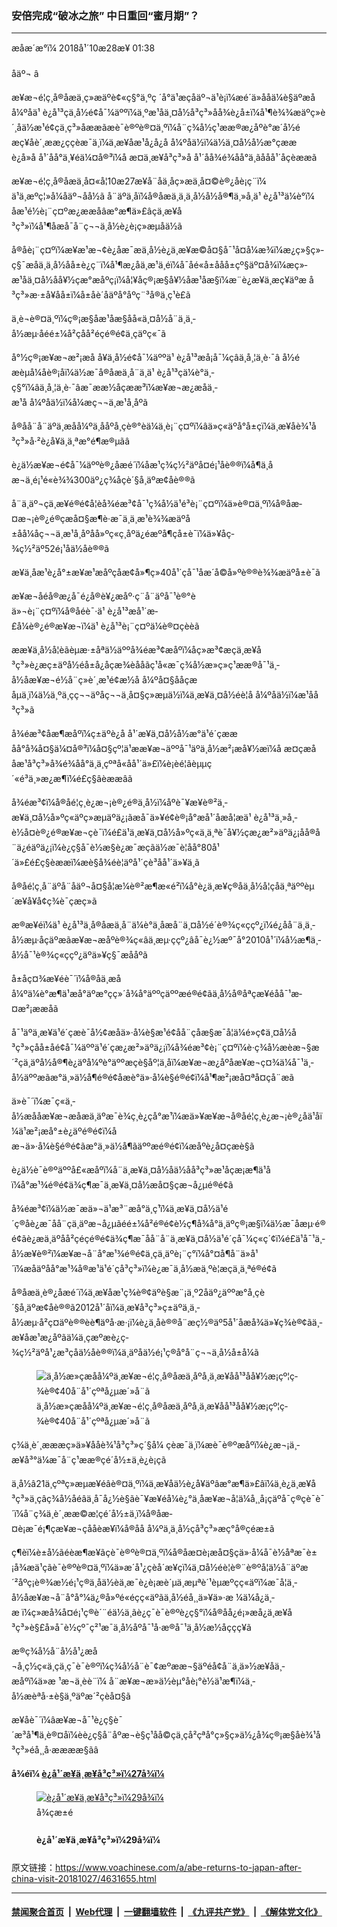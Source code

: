 ### 安倍完成“破冰之旅” 中日重回“蜜月期”？
------------------------

<div class="published">
 <span class="date" title="ä¸­å½æ¶é´">
  <time datetime="2018-10-28T01:38:00+08:00">
   æåæ´æ°ï¼ 2018å¹´10æ28æ¥ 01:38
  </time>
 </span>
</div>
<br/>
<div class="wsw">
 <span class="dateline">
  åäº¬ â
 </span>
 <p>
  æ¥æ¬é¦ç¸å®åæä¸ç»æäºè¢«ç§°ä¸ºç ´å°ä¹æçåäº¬ä¹è¡ï¼æé´ä»ååä¼è§äºæåå¼ºåä¹ è¿å¹³ç­ä¸­å½é¢å¯¼äººï¼ä¸ºæ¹åä¸¤å½å³ç³»åå¾è¿å±ï¼å¹¶è¾¾æäºç»è´¸åä½æ¹é¢çä¸ç³»åææãæè¯è®ºè®¤ä¸ºï¼å¨ç¾å½ç¹ææ®æ¿åºè°æ´å½éæç¥åè´¸ææ¿ç­çèæ¯ä¸ï¼ä¸­æ¥åæ¹å¿å¿å å¼ºåä½ï¼ä½ä¸¤å½å½æ°çææè¿å»å å¹´åå°ä¸¥éä¼¤å®³ï¼å æ­¤ä¸­æ¥å³ç³»å å¹´åå¾é¾åå°ä¸ãååå¹´åçèææã
 </p>
 <div class="wsw__embed">
 </div>
 <p>
  æ¥æ¬é¦ç¸å®åæä¸å¤«å¦10æ27æ¥å¨å­ä¸åç»æä¸å¤©è®¿åè¡ç¨ï¼ ä¹ä¸æºç¦»å¼åäº¬åå½ã å¨äºä¸åï¼å®åæä¸ä¸ä¸­å½å½å®¶ä¸»å¸­ä¹ è¿å¹³ä¼è°ï¼ åæ¹é½è¡¨ç¤ºæ¿ææåâæ°æ¶ä»£âçä¸­æ¥å³ç³»ï¼å¹¶åæå¯å¨ç¬¬ä¸å½è¿è¡ç»æµåä½ã
 </p>
 <p>
  å®åè¡¨ç¤ºï¼æ¥æ¹æ¬¢è¿åæ¯æä¸­å½è¿ä¸æ­¥æ©å¤§å¯¹å¤å¼æ¾ï¼æ¿ç»§ç»­ç§¯æåä¸ä¸­å½åå±è¿ç¨ï¼å¹¶æ¿åä¸­æ¹ä¸éï¼å¯åé«å±ååå±çº§äº¤å¾ï¼æç»­æ¹åä¸¤å½åå¥½çæ°æåºç¡ï¼å¦¥åç®¡æ§å¥½åæ¹åæ­§ï¼æ¨è¿æ¥ä¸­æç¥äºæ å³ç³»æ·±å¥åå±ï¼å±åè´åäºå°åºç¨³å®ä¸ç¹è£ã
 </p>
 <p>
  ä¸è¬è®¤ä¸ºï¼ç®¡æ§åæ¹åæ­§åå«ä¸¤å½å¨ä¸ä¸­å½æµ·åéé±¼å²ç­åå²éçé®é¢ä¸çäºç«¯ã
 </p>
 <p>
  å°½ç®¡æ¥æ¬æ²¡æå å¥ä¸­å½é¢å¯¼äººä¹ è¿å¹³æå¡å¯¼çâä¸å¸¦ä¸è·¯â å½éæèµå¼åè®¡åï¼ä½æ¯å®åæä¸å¨ä¸ä¹ è¿å¹³çä¼è°ä¸­ç§°ï¼âä¸å¸¦ä¸è·¯âæ¯ææ½åçææ³ï¼æ¥æ¬æ¿æåä¸­æ¹å å¼ºåä½ï¼å¼æç¬¬ä¸æ¹å¸åºã
 </p>
 <p>
  å®åå¨å¨äºä¸æåå¼ºä¸ååºå¸­çè®°èä¼ä¸è¡¨ç¤ºï¼âä»ç«äºå°å±çï¼ä¸­æ¥åè¾¹å³ç³»å·²è¿å¥ä¸ä¸ªæ°é¶æ®µãâ
 </p>
 <p>
  è¿ä½æ¥æ¬é¢å¯¼äººè®¿åæé´ï¼åæ¹ç­¾ç½²äºå¤é¡¹åè®®ï¼å¶ä¸­åæ¬ä¸é¡¹é«è¾¾300äº¿ç¾åçè´§å¸äºæ¢åè®®ã
 </p>
 <p>
  å¨ä¸äº¬çä¸­æ¥é®é¢å­¦èå¾éæ³¢å¯¹ç¾å½ä¹é³è¡¨ç¤ºï¼ä»è®¤ä¸ºï¼å®åæ­¤æ¬¡è®¿é®çæå¤§æ¶è·æ¯ä¸ä¸­æ¹è¾¾æäºå±åå¼åç¬¬ä¸æ¹å¸åºåå»ºç«ç¸åºä¿éæºå¶çå±è¯ï¼ä»¥åç­¾ç½²äº52é¡¹åä½åè®®ã
 </p>
 <p>
  æ¥ä¸­åæ¹è¿å°±æ¥æ¹æåºçåæ­¢å»¶ç»­40å¹´çå¯¹åæ´å©å»ºè®®è¾¾æäºå±è¯ã
 </p>
 <p>
  æ¥æ¬åéå®æ¿å¯é¿å®è¥¿æåº·ç¨å¨äºå¯¹è®°èä»¬è¡¨ç¤ºï¼å®åéè¯·ä¹ è¿å¹³æå¹´æ­£å¼è®¿é®æ¥æ¬ï¼ä¹ è¿å¹³è¡¨ç¤ºä¼è®¤çèèã
 </p>
 <p>
  ææ¥ä¸­å½å­¦èãèµæ·±åªä½äººå¾éæ³¢æåºï¼åç»æ³¢æçä¸­æ¥å³ç³»è¿æç±äºå½éå±å¿åçæ¾èååãç¹å«æ¯ç¾å½æ»ç»ç¹ææ®å¯¹ä¸­å½åæ¥æ¬é½å¨ç»è´¸æ¹é¢æ½å å¼ºå¤§ååçæåµä¸ï¼ä½ä¸ºä¸çç¬¬äºåç¬¬ä¸å¤§ç»æµä½ï¼ä¸­æ¥ä¸¤å½éè¦å å¼ºåä½ï¼æ¹åå³ç³»ã
 </p>
 <p>
  å¾éæ³¢åæ¶æåºï¼ç±äºè¿å å¹´æ¥ä¸¤å½å½æ°ä¹é´çææåå°å¾å¤§ä¼¤å®³ï¼å¤§çº¦ä¹ææ¥æ¬äººå¯¹äºä¸­å½æ²¡æå¥½æï¼å æ­¤ç­æååæ¹å³ç³»å¾é¾åå°ä¸ä¸çºªå«åå¹´ä»£ï¼è¡èé¦ãèµµç´«é³ä¸»æ¿æ¶ï¼é£ç§âèææâã
 </p>
 <p>
  å¾éæ³¢ï¼å®åé¦ç¸è¿æ¬¡è®¿é®ä¸­å½ï¼åºè¯¥æ¥è®²ä¸­æ¥ä¸¤å½å»ºç«äºç»æµäºä¿¡ãæå¯ä»¥é¢è®¡å°æå¹´å­æå¦æä¹ è¿å¹³ä¸»å¸­è½å¤è®¿é®æ¥æ¬çè¯ï¼é£ä¹ä¸­æ¥ä¸¤å½å»ºç«ä¸ä¸ªè¯å¥½çæ¿æ²»äºä¿¡åå®å¨ä¿éäºä¿¡ï¼è¿ç§å¯è½æ§è¿æ¯æçãä½æ¯è¦åå°80å¹´ä»£é£ç§èææï¼æè§å¾éè¦äºå¹´çè³åå¹´ä»¥ä¸ã
 </p>
 <p>
  å®åé¦ç¸å¨äºå¨åäº¬å¤§å­¦æ¼è®²æ¶æ«é²ï¼å°è¿ä¸æ­¥ç®åä¸­å½å­¦çåä¸ªäººèµ´æ¥å¥å¢ç­¾è¯çæç»­ã
 </p>
 <p>
  æ®æ¥éï¼ä¹ è¿å¹³ä¸å®åæä¸å¨ä¼è°ä¸­åæå¨ä¸¤å½é´è®¾ç«ç­çº¿ï¼é¿åå¨ä¸ä¸­å½æµ·åçäºæãæ¥æ¬æåºè®¾ç«âä¸æµ·ç­çº¿âå¯è¿½æº¯å°2010å¹´ï¼å½æ¶ä¸­å½å¯¹è®¾ç«ç­çº¿äºä»¥ç§¯æååºã
 </p>
 <p>
  å±åç¤¾æ¥éè¯´ï¼å®åä¸æåå¼ºä¼è°æ¶ä¹æå°äºæ°çç»´å¾å°äººçäººæé®é¢ãä¸­å½å®åªçæ¥éåå¯¹æ­¤æ²¡ææåã
 </p>
 <p>
  å¯¹äºä¸­æ¥ä¹é´çæè¯å½¢æåä»·å¼è§æ¹é¢å­å¨çåæ­§æ¯å¦ä¼é»ç¢ä¸¤å½å³ç³»çåå±åé¢å¯¼äººä¹é´çæ¿æ²»äºä¿¡ï¼å¾éæ³¢è¡¨ç¤ºï¼è·ç¾å½æèæ¬§æ´²ç­ä¸äºå½å®¶è¿äºå¼ºè°äººæçè§åº¦ä¸åï¼æ¥æ¬æ¿åºåæ¥æ¬ç¤¾ä¼å¯¹ä¸­å½äººæãæ°ä¸»ä½å¶é®é¢åæè°ä»·å¼è§é®é¢ï¼å¹¶æ²¡æå¤ªå¤çå¨æã
 </p>
 <p>
  ä»è¯´ï¼æ¯ç«ä¸­å½æååæ¥æ¬æåæä¸äºæ¯è¾ç¸è¿çå°æ¹ï¼æä»¥æ¥æ¬å®åé¦ç¸è¿æ¬¡è®¿åä¹åï¼ä¹æ²¡æå°±è¿äºé®é¢ï¼åæ¬ä»·å¼è§é®é¢ãæ°ä¸»ä½å¶ãäººæé®é¢ï¼æåºè¿å¤çæè§ã
 </p>
 <p>
  è¿ä½è¯è®ºäººå£«æåºï¼å¨ä¸­æ¥ä¸¤å½åä½åå³ç³»æ¹åçæ¡æ¶ä¹åï¼å°æ¹¾é®é¢ä¾ç¶æ¯ä¸­æ¥ä¸¤å½æå¤§çæ¬å¿µé®é¢ã
 </p>
 <p>
  å¾éæ³¢ï¼ä½æ¯æä»¬ä¹æ³¨æå°ä¸ç¹ï¼ä¸­æ¥ä¸¤å½ä¹é´ç®åè¿æ¯å­å¨çä¸äºæ¬å¿µãéé±¼å²é®é¢è½ç¶å¾å°ä¸äºç®¡æ§ï¼ä½æ¯åæµ·é®é¢ãè¿æä¸äºåå²çéçé®é¢ä¾ç¶æ¯å­å¨å¨ä¸­æ¥ä¸¤å½ä¹é´çå¯¼ç«ç´¢ï¼é£ä¹å¯¹ä¸­å½æ¥è®²ï¼æ¥æ¬å¨å°æ¹¾é®é¢ä¸çä¸äºè¡¨ç°ï¼å°¤å¶å¨ä»å¹´ï¼æåäºåå°æ¹¾å®æ¹ä¹é´çå³ç³»ï¼è¿æ¯ä¸­å½æä¸ºè­¦æçä¸ä¸ªé®é¢ã
 </p>
 <p>
  å®åæä¸è®¿åæé´ï¼ä¸­æ¥åæ¹ç­¾è®¢äºè§æ¨¡ä¸º2åäº¿äººæ°å¸çè´§å¸äºæ¢åè®®ã2012å¹´åï¼ä¸­æ¥å³ç³»ç±äºä¸ä¸­å½æµ·å²ç¤äºè®®èè¶äºå·æ·¡ï¼è¿ä¸åè®®å¨æç½®äº5å¹´åæå¾ä»¥ç­¾è®¢ãä¸­æ¥åæ¹æ¿åºãä¼ä¸ç­æºæè¿ç­¾ç½²äºå¹¿æ³çåä½åè®®ï¼ä¸äºåä½é¡¹ç®å°å¨ç¬¬ä¸å½å±å¼ã
 </p>
 <div class="wsw__embed">
  <figure class="media-image js-media-expand">
   <div class="img-wrap">
    <div class="thumb">
     <img alt="ä¸­å½æ»çæåå¼ºä¸æ¥æ¬é¦ç¸å®åæä¸åºå¸­ä¸­æ¥åå¹³åå¥½æ¡çº¦ç­¾è®¢40å¨å¹´çºªå¿µæ´»å¨ã" src="https://gdb.voanews.com/34C727CB-795B-403C-898F-603B742041D6_w250_r1_s.jpg"/>
    </div>
    <span class="ico ico-fullscreen ico--media-expand ico--rounded">
    </span>
   </div>
   <figcaption>
    <span class="caption">
     ä¸­å½æ»çæåå¼ºä¸æ¥æ¬é¦ç¸å®åæä¸åºå¸­ä¸­æ¥åå¹³åå¥½æ¡çº¦ç­¾è®¢40å¨å¹´çºªå¿µæ´»å¨ã
    </span>
   </figcaption>
  </figure>
 </div>
 <p>
  ç¾ä¸­è´¸æææç»­ä»¥ååè¾¹å³ç³»ç´§å¼ çèæ¯ä¸ï¼æè¯è®ºæåºï¼è¿æ¬¡ä¸­æ¥å³°ä¼æ¯å¨ç¹ææ®çé´å½±ä¸è¿è¡çã
 </p>
 <p>
  ä¸­å½â21ä¸çºªç»æµæ¥éâè®¤ä¸ºï¼ä¸­æ¥åä½è¿å¥äºâæ°æ¶ä»£âï¼ä¸è¿ä¸­æ¥å³ç³»ä¸­çâç¾å½åéâä¸å¯å¿½è§ãè¯¥æ¥éå¼è¿°ä¸­åæ¥æ¬å­¦ä¼å¸¸å¡çäºå¯ç®çè¯è¯´ï¼å¨ç¾ä¸­è´¸ææ©æ¦çé´å½±ä¸ï¼å®åæ­¤è¡æ¯é¡¶çæ¥æ¬çååèæ¥ï¼å®åå å¼ºä¸ä¸­å½çå³ç³»æç°å®çéæ±ã
 </p>
 <p>
  ç¶èï¼è±å½ãéèæ¶æ¥ãçè¯è®ºè®¤ä¸ºï¼å®åæ­¤è¡æå¤§çä»·å¼å¯è½åªæ¯è±¡å¾æä¹çãè¯è®ºè®¤ä¸ºï¼ä»æ´å¹¿çèå´æ¥çï¼ä¸¤å½éè¦è®¨è®ºå¦ä½å¨äºæ´²åºç¡è®¾æ½é¡¹ç®ä¸åä½èä¸æ¯è¿è¡æè´µä¸æµªè´¹èµæºçç«äºï¼æ¯å¦ä¸­å½åæ¥æ¬å¨å°å°¼ä¿®å»ºé«éçç«äºãä¸­å½éå¸¸ä»¥ä»·æ ¼ä¼å¿ä¸­æ ï¼ç»æå¾å¤é¡¹ç®è´¨éä½ä¸ãè¿ç¯è¯è®ºè¿ç§°ï¼å®åå¿é¡»æå¿ä¸­æ¥å³ç³»è§£å»å¯è½çº¯ç²¹æ¯ä¸­å½åºå¯¹å·æ®å¯¹ä¸­å½æ½åçç­ç¥ã
 </p>
 <p>
  æ®ç¾å½å¨å½å¹¿æ­å¬å¸ç½ç«ä¸çä¸ç¯è¯è®ºï¼ç¾å½å¨è¯¢æºææ¬§äºéå¢å¨ä¸ä»½æ¥åä¸­æåºï¼ä»æ ¹æ¬ä¸èè¨ï¼ å¨æ¥æ¬æ»ä½èµ°åè¡°è½ä¹æ¶ï¼ä¸­å½æèªå·±è§ä¸ºäºæ´²çèå¤§ã
 </p>
 <p>
  æ¥åè¯´ï¼âæ¥æ¬å¯¹è¿ç§è¯´æ³å¹¶ä¸è®¤åï¼èè¿ç§å¨åºæ¬è§ç¹åå©çä¸çå²çªå°ç»§ç»­ä½¿å¾ç®¡æ§åè¾¹å³ç³»éå¸¸å·ææææ§ãâ
 </p>
 <p>
  <strong>
   å¾éï¼
   <a class="wsw__a" href="https://www.voachinese.com/a/4631751.html">
    <span class="title">
     è¿å¹´æ¥ä¸­æ¥å³ç³»ï¼27å¾ï¼
    </span>
   </a>
  </strong>
 </p>
 <div class="wsw__embed">
  <figure class="media-gallery-embed overlay-wrap js-media-expand" data-lbox-gallery="true" data-lbox-gallery-url="/a/4631751.html">
   <a href="https://www.voachinese.com/a/4631751.html" title="è¿å¹´æ¥ä¸­æ¥å³ç³»ï¼29å¾ï¼">
    <div class="img-wrap">
     <div class="thumb thumb16_9">
      <img alt="è¿å¹´æ¥ä¸­æ¥å³ç³»ï¼29å¾ï¼" src="https://gdb.voanews.com/55218260-C511-4116-BD23-8D148AE3735A_w250_r1_s.jpg"/>
     </div>
     <span class="ico ico-gallery ico--media-type ico--xl">
     </span>
     <span class="ico ico-gallery ico--media-expand ico--rounded">
     </span>
    </div>
   </a>
   <figcaption class="d-flex flex-wrap overlay-content">
    <span class="label label--media label--inverted m-l-sm">
     å¾çæ±é
    </span>
    <h4 class="title title--media title--inverted m-l-sm">
     è¿å¹´æ¥ä¸­æ¥å³ç³»ï¼29å¾ï¼
    </h4>
   </figcaption>
   <div>
    <div data-lbox-gallery-item-src="https://gdb.voanews.com/55218260-C511-4116-BD23-8D148AE3735A_w1024_q10_s.jpg" data-lbox-gallery-item-title="ä¸­å½æ»çæåå¼ºå2018å¹´10æ26æ¥å¨åäº¬äººæ°å¤§ä¼å ä¸¾è¡èåæ°é»åå¸ä¼ã">
    </div>
    <div data-lbox-gallery-item-src="https://gdb.voanews.com/10428F92-970E-4A7E-BDBA-230F9B8E4B35_w1024_q10_s.jpg" data-lbox-gallery-item-title="æ¥æ¬é¦ç¸å®åæä¸2018å¹´10æ26æ¥å¨åäº¬éé±¼å°å½å®¾é¦ä¸ä¸­å½æ»çæåå¼ºä¼è°ãè¿æ¯å®åå°±ä»»é¦ç¸ä»¥æ¥é¦æ¬¡æ­£å¼è®¿é®ä¸­å½ï¼åå ä¸­æ¥åå¹³åå¥½æ¡çº¦ç¼ç»40å¨å¹´çºªå¿µæ´»å¨ã å®åè¿å»å°åäº¬åæ­å·åå è¿å½éä¼è®®ï¼ä¾å¦2014å¹´11æï¼å®åå¨åäº¬åå äºå¤ªç»åç»ç»APECå³°ä¼ä¹éï¼ä¸ä¹ è¿å¹³å°´å°¬å°é¦æ¬¡è§é¢ï¼&amp;ldquo;ç ´å°æ¡æ&amp;rdquo;ã">
    </div>
    <div data-lbox-gallery-item-src="https://gdb.voanews.com/4BCFD201-C9D3-4327-8544-B0C29321ECF2_w1024_q10_s.jpg" data-lbox-gallery-item-title="2018å¹´10æ26æ¥ï¼å¨åäº¬äººæ°å¤§ä¼å å¤ä¸¾è¡çæ¬¢è¿æ¥æ¬é¦ç¸å®åæä¸çä»ªå¼ä¸ï¼ä»ªä»éåå¼åã">
    </div>
    <div data-lbox-gallery-item-src="https://gdb.voanews.com/86D8E6EA-0411-4FF6-8027-3D9B1B5EE702_w1024_q10_s.jpg" data-lbox-gallery-item-title="å¨æ¬¢è¿æ¥æ¬é¦ç¸å®åè®¿åçä»ªå¼ä¹åï¼æ¥æ¬å½æå¨åäº¬äººå¤§ä¼å å¤é£æ¬ãï¼2018å¹´10æ26æ¥ï¼">
    </div>
    <div data-lbox-gallery-item-src="https://gdb.voanews.com/6A65E0F7-F7F9-4F75-9D78-20994A7EDF0B_w1024_q10_s.jpg" data-lbox-gallery-item-title="åä¸å¾å½¢æå¯¹æ¯ã2015å¹´9æ1æ¥ï¼å¨ä¸­å½äººæ°ææ¥æäºåç©é¦ï¼ç¬¬äºæ¬¡ä¸çå¤§ææé´ä¸­å½äººæ°è§£æ¾åç¼´è·çæ¥æ¬åæè¢«æ¾å¨å°æ¿ä¸çç»çæ¿ä¸é¢ï¼æäººè¸©è¸ãæè¿æè¯è®ºè®¤ä¸ºï¼å¨ç¾å½ç¹ææ®æ¿åºè°æ´å½éæç¥åè´¸ææ¿ç­çèæ¯ä¸ï¼ä¸­æ¥åæ¹å¿å¿å å¼ºåä½ï¼ä½ä¸¤å½å½æ°çææè¿å»å å¹´åå°ä¸¥éä¼¤å®³ï¼å æ­¤ä¸­æ¥å³ç³»å å¹´åå¾é¾åå°ä¸ãååå¹´åçèææã">
    </div>
    <div data-lbox-gallery-item-src="https://gdb.voanews.com/2113B1B0-7A44-4B69-A972-F7B39601A16F_w1024_q10_s.jpg" data-lbox-gallery-item-title="2018å¹´10æ26æ¥å¨åäº¬äººæ°å¤§ä¼å ä¸¾è¡çç¬¬ä¸å±ä¸­æ¥ç¬¬ä¸æ¹å¸åºåä½è®ºåä¸ï¼æ¥æ¬é¦ç¸å®åæä¸è®²è¯ã">
    </div>
    <div data-lbox-gallery-item-src="https://gdb.voanews.com/34C727CB-795B-403C-898F-603B742041D6_w1024_q10_s.jpg" data-lbox-gallery-item-title="ä¸­å½æ»çæåå¼ºåæ¥æ¬é¦ç¸å®åæ2018å¹´10æ25æ¥å¨åäº¬äººæ°å¤§ä¼å åå åºç¥ä¸­æ¥åå¹³åå¥½æ¡çº¦40å¨å¹´çæ´»å¨ã">
    </div>
    <div data-lbox-gallery-item-src="https://gdb.voanews.com/BFEA0179-29AA-4C39-8953-008B065DC06A_w1024_q10_s.jpg" data-lbox-gallery-item-title="æ¥æ¬é¦ç¸å®åå¨äººæ°å¤§ä¼å çºªå¿µä¸­æ¥åå¹³åå¥½æ¡çº¦40å¨å¹´çæ´»å¨ä¸è®²è¯">
    </div>
    <div data-lbox-gallery-item-src="https://gdb.voanews.com/07DCE3AF-9065-4B37-ABF7-9BCBFA584BD0_w1024_q10_s.jpg" data-lbox-gallery-item-title="2018å¹´10æ25æ¥ï¼ä¸­å½æ»çæåå¼ºå¨äººæ°å¤§ä¼å ä¼æ¤æ¥æ¬é¦ç¸å®åã è·¯éç¤¾æ¥éï¼ä¸­å½å¨è¿å»ä¸å¹´ä¸ç¾å½é·å¥ä¸æ­åçº§çè´¸æçº çº·ä¹éï¼è°æ±å å¼ºåæ¥æ¬ç¼åå³ç³»ãèæ¥æ¬å¨æå¿§ä¸­å½ä¸æ­æ©å¼ çååçåæ¶ï¼ä¹å¸æå å¼ºä¸ä¸­å½è¿ä¸æå¤§è´¸æä¼ä¼´çç»æµå³ç³»ãä½ä¸ç¾å½ä¹æè´¸æé®é¢çæ¥æ¬éè¦å¤çå¥½ä¸ä¸­å½çå³ç³»ç¼åï¼ä»¥åæ¿æå¶ä¸»è¦å®å¨çåç¾å½ã">
    </div>
    <div data-lbox-gallery-item-src="https://gdb.voanews.com/AE0713A1-EAB8-4DCB-8470-A01C3E6DFC83_w1024_q10_s.jpg" data-lbox-gallery-item-title="æ¥æ¬é¦ç¸å®åæä¸2018å¹´10æ26æ¥å¨åäº¬éé±¼å°å½å®¾é¦ä¸ä¸­å½å½å®¶ä¸»å¸­ä¹ è¿å¹³ä¼è°ãåæ¹é½è¡¨ç¤ºæ¿ææå&amp;ldquo;æ°æ¶ä»£&amp;rdquo;çä¸­æ¥å³ç³»ï¼å¹¶åæå¯å¨ç¬¬ä¸å½è¿è¡ç»æµåä½ã">
    </div>
    <div data-lbox-gallery-item-src="https://gdb.voanews.com/5BECA5C6-5F23-4603-A731-65E8C5EC21EB_w1024_q10_s.jpg" data-lbox-gallery-item-title="2018å¹´10æ25æ¥ï¼ä¸­å½æ»çæåå¼ºå¨äººæ°å¤§ä¼å ä¼æ¤æ¥æ¬é¦ç¸å®åã è¿æ¯å®åå°±ä»»é¦ç¸ä»¥æ¥é¦æ¬¡æ­£å¼è®¿é®ä¸­å½ï¼åå ä¸­æ¥åå¹³åå¥½æ¡çº¦ç¼ç»40å¨å¹´çºªå¿µæ´»å¨ã è·¯éç¤¾æ¥éï¼ä¸­å½å¨è¿å»ä¸å¹´ä¸ç¾å½é·å¥ä¸æ­åçº§çè´¸æçº çº·ä¹éï¼è°æ±å å¼ºåæ¥æ¬ç¼åå³ç³»ãèæ¥æ¬å¨æå¿§ä¸­å½ä¸æ­æ©å¼ çååçåæ¶ï¼ä¹å¸æå å¼ºä¸ä¸­å½è¿ä¸æå¤§è´¸æä¼ä¼´çç»æµå³ç³»ãä½ä¸ç¾å½ä¹æè´¸æé®é¢çæ¥æ¬éè¦å¤çå¥½ä¸ä¸­å½çå³ç³»ç¼åï¼ä»¥åæ¿æå¶ä¸»è¦å®å¨çåç¾å½ãå®åè¿å»å°åäº¬åæ­å·åå è¿å½éä¼è®®ï¼ä¾å¦ 2014å¹´11æï¼å®åå¨åäº¬åå äºå¤ªç»åç»ç»APECå³°ä¼ä¹éï¼ä¸ä¹ è¿å¹³å°´å°¬å°é¦æ¬¡è§é¢ï¼&amp;ldquo;ç ´å°æ¡æ&amp;rdquo;ã">
    </div>
    <div data-lbox-gallery-item-src="https://gdb.voanews.com/42082E4D-EBCA-4617-84FB-72B5915DE14D_w1024_q10_s.jpg" data-lbox-gallery-item-title="2018å¹´10æ26æ¥ï¼ä¸­å½æ»çæåå¼ºåæ¥æ¬é¦ç¸å®åå¨åå ç­¾å­ä»ªå¼ä¹åç¦»å¼åäº¬äººæ°å¤§ä¼å ã">
    </div>
    <div data-lbox-gallery-item-src="https://gdb.voanews.com/9251E7D9-BDF4-4823-B0E8-D586D6F62548_w1024_q10_s.jpg" data-lbox-gallery-item-title="å¨æ¥æ¬é¦ç¸å®åæä¸è®¿é®åäº¬ä¹åï¼å¤©å®é¨åçè·¯ç¯åçè§æåæºæè¾¹æä¸­å½åæ¥æ¬å½æï¼æäººç¨ææºæç§ï¼2018å¹´10æ25æ¥ï¼ãå®åå¨å¯ç¨ååæ¨ç¹ç§°ï¼å¸æåæ­¤æ¬¡æºä¼ï¼å°ä¸­æ¥å³ç³»æåè³å°æ°æ°´å¹³ãæ¥æ¬åªä½æ¥éï¼å®åé¢è®¡ä¸ä¹ è¿å¹³ä¼è°æ¶ï¼å°åè°ä¹ è¿å¹³2019å¹´è®¿æ¥ä¸äºï¼å¸æè®©é¦èäºè®¿åºå®ä¸æ¥ï¼æ¨å¨ä¸­æ¥å³ç³»çæ¹åãæ­¤å¤ï¼ä¸¤äººè¿å°è°åæé²æ æ ¸ååä¸­ç¾è´¸ææç­é®é¢ã">
    </div>
    <div data-lbox-gallery-item-src="https://gdb.voanews.com/15730496-A80F-4696-81BB-AB29283094A5_w1024_q10_s.jpg" data-lbox-gallery-item-title="æ¥æ¬é¦ç¸å®åæä¸å¨åäº¬äººå¤§ä¼å åºå¸­è®°èä¼ ï¼2018å¹´10æ26æ¥ï¼">
    </div>
    <div data-lbox-gallery-item-src="https://gdb.voanews.com/6681EFF8-F91D-49C9-8832-624CB13ACE28_w1024_q10_s.jpg" data-lbox-gallery-item-title="2018å¹´10æ25æ¥ï¼ä¸­å½æ»çæåå¼ºå¨äººæ°å¤§ä¼å åæ¥æ¬é¦ç¸å®åæ¡æã è¿æ¯å®åå°±ä»»é¦ç¸ä»¥æ¥é¦æ¬¡æ­£å¼è®¿é®ä¸­å½ï¼åå ä¸­æ¥åå¹³åå¥½æ¡çº¦ç¼ç»40å¨å¹´çºªå¿µæ´»å¨ã è·¯éç¤¾æ¥éï¼ä¸­å½å¨è¿å»ä¸å¹´ä¸ç¾å½é·å¥ä¸æ­åçº§çè´¸æçº çº·ä¹éï¼è°æ±å å¼ºåæ¥æ¬ç¼åå³ç³»ãèæ¥æ¬å¨æå¿§ä¸­å½ä¸æ­æ©å¼ çååçåæ¶ï¼ä¹å¸æå å¼ºä¸ä¸­å½è¿ä¸æå¤§è´¸æä¼ä¼´çç»æµå³ç³»ãä½ä¸ç¾å½ä¹æè´¸æé®é¢çæ¥æ¬éè¦å¤çå¥½ä¸ä¸­å½çå³ç³»ç¼åï¼ä»¥åæ¿æå¶ä¸»è¦å®å¨çåç¾å½ãå®åè¿å»å°åäº¬åæ­å·åå è¿å½éä¼è®®ï¼ä¾å¦ 2014å¹´11æï¼å®åå¨åäº¬åå äºå¤ªç»åç»ç»APECå³°ä¼ä¹éï¼ä¸ä¹ è¿å¹³å°´å°¬å°é¦æ¬¡è§é¢ï¼&amp;ldquo;ç ´å°æ¡æ&amp;rdquo;ã">
    </div>
    <div data-lbox-gallery-item-src="https://gdb.voanews.com/EE519895-8B5E-49DD-8C36-3850D4EC36F3_w1024_q10_s.jpg" data-lbox-gallery-item-title="ä¸­å½æ»çæåå¼ºå¨åäº¬ä¸­åæµ·ä¼è§æ¥æ¬åé¦ç¸ç¦ç°åº·å¤«ï¼2018å¹´10æ10æ¥ï¼ã ç¦ç°åº·å¤«è¡¨ç¤ºï¼ææ»çä»å¹´5ææåå¯¹æ¥æ¬è¿è¡æ­£å¼è®¿é®ï¼æ¨å¨æ¥ä¸­å³ç³»éåæ­£å¸¸è½¨éï¼æ¥æ¬åçé«åº¦èµèµãæ¥æ¬å±åç¤¾10æ17æ¥å¼è¿°ä¸­æ¥å³ç³»æ¶æ¯äººå£«çè¯è¯´ï¼ä¸­æ¹è¿æ¥å·²ç¥ä¼æ¥æ¹ï¼æ¿ææ¾å®½æ¥æ¬é£åè¿å£ï¼ç®åä¸¤å½æ­£å´ç»æ¾å®½çèå´åæ¶é´è¿è¡åè°ï¼å¸ææåå¼ºåå®åæä¸å¨10æ26æ¥çä¼è°è½æææã">
    </div>
    <div data-lbox-gallery-item-src="https://gdb.voanews.com/0DF8E100-836E-43CA-AE61-9C887B323A78_w1024_q10_s.jpg" data-lbox-gallery-item-title="ä¸­å½æ»çæåå¼º2018å¹´9æ12æ¥å¨åäº¬äººæ°å¤§ä¼å ä¸æ¥ä¸­ç»æµåä¼ä»£è¡¨ä¼é¢ãæ­¤åï¼2016å¹´å2017å¹´ä¸¤åº¦å ä¸ºç§ç§çº çº·èææµçæ¥ä¸­é©ä¸å½å³°ä¼5æ9æ¥å¨ä¸äº¬å¬å¼ãåå è¿æ¬¡å³°ä¼çä¸­å½æ»çæåå¼ºåé©å½æ»ç»æå¨å¯é½æ¯ä¸ä»»ä»¥æ¥é¦æ¬¡è®¿æ¥ï¼æ¾ç¤ºä¸å½ä¹é´ä¸¤å¹´æ¥ä¸è¯å³ç³»åºç°è½¬æºãè¿æ¬¡å³°ä¼åè¡¨äºèåå®£è¨ã">
    </div>
    <div data-lbox-gallery-item-src="https://gdb.voanews.com/1EAC4F4A-07FE-447A-8B3C-5B0EED407172_w1024_q10_s.jpg" data-lbox-gallery-item-title="æ¥æ¬å¤å¡çæ¬¡å®ç§å¶å2018å¹´8æ29æ¥å¨åäº¬ä¸­åæµ·ä¸ä¸­å½å¤äº¤é¨é¿çæ¯ä¼è°ï¼ä¸ºé¢è®¡10ææ¥æ¬é¦ç¸å®åæä¸è®¿åéºè·¯ãç±äºå¸æéè®¿è¿æ¬¡ä¼è°çæ°é»åªä½å¾å¤ï¼ä¸­æ¥åæ¹åå®ä»¥è®°èç»æèåéè®¿ç»çæ¹å¼è¿è¡éè®¿ãä½å¨ä¼è°å³å°å¼å§ä¹éï¼ä¸­å½å¤äº¤é¨è¦æ±è®°èç»ä¸­ä¸è½æãäº§ç»æ°é»ãè®°èã&lt;br /&gt;
ãäº§ç»æ°é»ãåæ¥æ¬å®æ¹é½æåºæè®®ï¼ä¸­æ¹è®¤ä¸ºè¯¥åªä½å¯¹ä¸­å½ä¸å¤åå¥½ãæ¥æ¬è®°èå¢éåéä½åæ¶éè®¿ï¼ä»¥ç¤ºæè®®ãä¸­å½å¤äº¤é¨åè¨äººåæ¥è¹è¡¨ç¤ºä¸­å½&amp;ldquo;ä¸æ¥åè¿ç§æ ççæè®®&amp;rdquo;ãåæ¥è¹è¯´ï¼åäº¬æ600å¤åå¤å½è®°èï¼å¶ä¸­æ¥æ¬çº¦ä¸ç¾åï¼ä¸­å½å¿é¡»éå½æ§å¶éè®¿äººæ°ã">
    </div>
    <div data-lbox-gallery-item-src="https://gdb.voanews.com/3BD8F3ED-81CF-4A34-9671-474C84C580CE_w1024_q10_s.jpg" data-lbox-gallery-item-title="2018å¹´5æ10æ¥ï¼ç±æ¥æ¬å®«ååæä¾çè¿å¼ ç§çæ¾ç¤ºï¼æ¥æ¬å¤©çæä»å¨ä¸äº¬çå®«ä¼è§ä¸­å½æ»çæåå¼ºã">
    </div>
    <div data-lbox-gallery-item-src="https://gdb.voanews.com/CBA37A8A-3A2F-4CA0-B6F9-BAF0964C89BB_w1024_q10_s.jpg" data-lbox-gallery-item-title="2018å¹´5æ9æ¥ï¼æ¥æ¬é¦ç¸å®åæä¸ï¼Shinzo Abeï¼ï¼ä¸­å½æ»çæåå¼ºåé©å½æ»ç»æå¨å¯ï¼Moon Jae-inï¼å¨ä¸äº¬ä¸¾è¡ä¸è¾¹é¦èä¼è°ååºå¸­èåæ°é»åå¸ä¼ãæåå¼ºæ¯å«å¹´æ¥ç¬¬ä¸ä½è®¿é®æ¥æ¬çä¸­å½æ»çã">
    </div>
    <div data-lbox-gallery-item-src="https://gdb.voanews.com/C937E96A-EB96-4E3B-9456-6D08FC370978_w1024_q10_s.jpg" data-lbox-gallery-item-title="æ¥æ¬ä¸äº¬éå³çé©¬è·¯ä¸¤æ2018å¹´5æ8æ¥æä¸ä¸­æ¥å½æè¿æ¥ä¸­å½æ»çæåå¼ºå°è®¿ãï¼ç¾å½ä¹é³è®°èæ­ç¯®ææï¼">
    </div>
    <div data-lbox-gallery-item-src="https://gdb.voanews.com/A54AB68D-7C48-4FE2-984C-7A6A50FBBEB8_w1024_q10_s.jpg" data-lbox-gallery-item-title="æ¥æ¬é¦ç¸å®åæä¸åä¸­å½å½å®¶ä¸»å¸­ä¹ è¿å¹³å¨ä¸­å½æ­å·ä¸¾è¡ç20å½éå¢å³°ä¼ä¸æ¡æãï¼2016å¹´9æ4æ¥ï¼">
    </div>
    <div data-lbox-gallery-item-src="https://gdb.voanews.com/1B4536D1-3B2F-47C8-8805-9D623C196F2B_w1024_q10_s.jpg" data-lbox-gallery-item-title="2014å¹´11æ11æ¥ï¼å¨åäº¬APECå³°ä¼ä¸ï¼æ¥æ¬é¦ç¸å®åæä¸ä»ä¸­å½å½å®¶ä¸»å¸­ä¹ è¿å¹³èº«è¾¹èµ°è¿ãè¿æ¯å®åä¸ä¹ è¿å¹³å°´å°¬å°é¦æ¬¡è§é¢ï¼&amp;ldquo;ç ´å°æ¡æ&amp;rdquo;ã">
    </div>
    <div data-lbox-gallery-item-src="https://gdb.voanews.com/E592AE5C-3D23-46D9-9636-E25312C55CE7_w1024_q10_s.jpg" data-lbox-gallery-item-title="2013å¹´12æ27æ¥æè®®èå¨æ¥æ¬é©»é¦æ¸¯æ»é¢äºé¦éè¿ç§æ¯æ¥æ¬åæï¼åæä¸ææ¥æ¬æç¯ä¸æ¡è±æºåæ¥æ¬é¦ç¸å®åæä¸çèåã">
    </div>
    <div data-lbox-gallery-item-src="https://gdb.voanews.com/8F78FF96-4873-49C5-A29E-24683F1741A1_w1024_q10_s.jpg" data-lbox-gallery-item-title="2012å¹´8æ19æ¥ï¼æè®®èå¨å¹¿ä¸æ·±å³ä¸¾è¡çåæ¥æè®®æ´»å¨ä¸­æç¿»äºæ¥æ¬åççè­¦è½¦ã">
    </div>
    <div data-lbox-gallery-item-src="https://gdb.voanews.com/3E1EADAF-40AB-4D38-BE27-112AA410F89D_w1024_q10_s.jpg" data-lbox-gallery-item-title="2012å¹´9æ16æ¥ï¼ç¤ºå¨èå¨åäº¬çæ¥æ¬å¤§ä½¿é¦åé¢ä¸¾è¡æè®®æ´»å¨ï¼ç©¿çè¿·å½©æï¼å¸¦çé¢ççäºº&amp;ldquo;éä¸å±ï¼å¤ä¸å±&amp;rdquo;åéä¿æ¤ä½¿é¦ã">
    </div>
    <div data-lbox-gallery-item-src="https://gdb.voanews.com/79D5C399-36E6-44D5-A99B-BBB5F74E2589_w1024_q10_s.jpg" data-lbox-gallery-item-title="2012å¹´9æ16æ¥ï¼å¨ä¸æµ·ä¸¾è¡çæè®®æ´»å¨ä¸­ï¼è­¦å¯é»æ¡æ¥æ¬é¢äºé¦éè¿çç¤ºå¨èã">
    </div>
    <div data-lbox-gallery-item-src="https://gdb.voanews.com/FC7D4F23-1AFB-424C-9876-00D997B96166_w1024_q10_s.jpg" data-lbox-gallery-item-title="2012å¹´9æ16æ¥ï¼åæ¥ç¤ºå¨èå¨æ¥æ¬é©»åäº¬å¤§ä½¿é¦å¤§é¨åææ·çæ°´ç¶ã">
    </div>
    <div data-lbox-gallery-item-src="https://gdb.voanews.com/50D66C9D-E133-444E-BBD5-C4CA71C1DD76_w1024_q10_s.jpg" data-lbox-gallery-item-title="2012å¹´9æ18æ¥ï¼ç¤ºå¨èå¨åäº¬ä¸¾è¡åæ¥æ¸¸è¡ï¼æäººæåºæ¨ªå¹ï¼è¦æ±ä¸­å½å¯¹æ¥å®£æï¼å¹¶æ´»æèèå¸ï¼æäººå½±çå¥³æèäºç©ºï¼ï¼ç¾å½ä¹é³ä¸æ¹ææï¼ãè¿æ¾ç¤ºåºç¤ºå¨çé¹å§æ§ãè¿æä¸å¹å¾çæ¾ç¤ºä¸ä¸ªåå ç¤ºå¨æ¸¸è¡çç·å­çTè¡«èé¢åç&amp;ldquo;ä¸çèäºç©º æ¹ççé²é²&amp;rdquo;ãçé²é²ï¼æ¯æä¸­å½çå½±è§æ¼åå¹²é²é²ã">
    </div>
   </div>
  </figure>
 </div>
 <p>
 </p>
</div>

原文链接：https://www.voachinese.com/a/abe-returns-to-japan-after-china-visit-20181027/4631655.html


------------------------
#### [禁闻聚合首页](https://github.com/gfw-breaker/banned-news/blob/master/README.md) &nbsp;|&nbsp; [Web代理](https://github.com/gfw-breaker/open-proxy/blob/master/README.md) &nbsp;|&nbsp;  [一键翻墙软件](https://github.com/gfw-breaker/nogfw/blob/master/README.md) &nbsp;|&nbsp; [《九评共产党》](https://github.com/gfw-breaker/9ping.md/blob/master/README.md#九评之一评共产党是什么) &nbsp;|&nbsp; [《解体党文化》](https://github.com/gfw-breaker/jtdwh.md/blob/master/README.md#绪论)